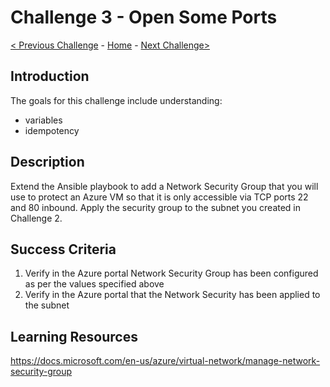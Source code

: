 # Challenge 3 - Open Some Ports

[< Previous Challenge](./Challenge-02.md) - [Home](../readme.md) - [Next Challenge>](./Challenge-04.md)

## Introduction

The goals for this challenge include understanding:
 - variables
 - idempotency

## Description

Extend the Ansible playbook to add a Network Security Group that you will use to protect an Azure VM so that it is only accessible via TCP ports 22 and 80 inbound. Apply the security group to the subnet you created in Challenge 2.

## Success Criteria

1. Verify in the Azure portal Network Security Group has been configured as per the values specified above
1. Verify in the Azure portal that the Network Security has been applied to the subnet

## Learning Resources

https://docs.microsoft.com/en-us/azure/virtual-network/manage-network-security-group
